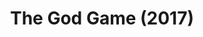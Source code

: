 ---
layout: shows
title: The God Game (2017)
image: 
category: 
details:
  Theatre: Theatre Jacksonville
cast:
crew:
  Director: Michael Lipp
external_links:
---